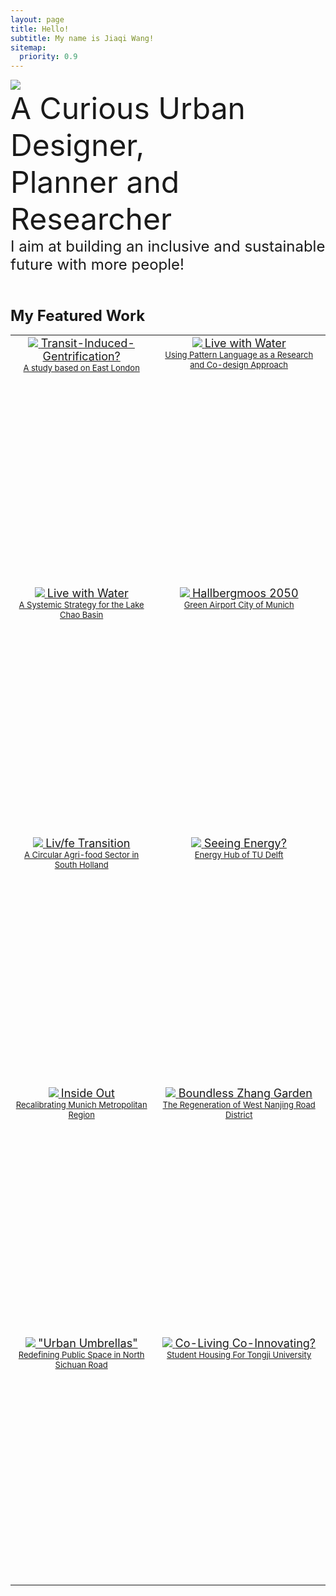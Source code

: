 ```yaml
---
layout: page
title: Hello!
subtitle: My name is Jiaqi Wang!
sitemap:
  priority: 0.9
---
```


<img src="{{ '/assets/img/untitledpenguin.jpg' | prepend: site.baseurl }}" id="about-img">

<div id="describe-text">
	<font size=8> A Curious Urban Designer, 
	<br>Planner and Researcher<font>
	<br><font size=5>I aim at building an inclusive and sustainable future with more people!<font>
<br>
<br>

<p> <font size=5><strong>  My Featured Work 

<table>
 	<tr>
	<td style="text-align:center;vertical-align: top; height: 400px">
		<centre>
	  <a href="{{ '/blog' | prepend: site.baseurl}}">
		<img src="{{ '/assets/img/featuredwork/Project01_Gen.jpg' | prepend: site.baseurl }}" 
			style="height:auto; object-fit: cover; width:auto; max-width:100%;"> 
		<font size=4> 
			Transit-Induced-Gentrification? 
			<br> 
		<font size=2> 
			 A study based on East London
	<td style="text-align:center;vertical-align: top; height: 400px">
		<centre>
		<a href="{{ '/02Livewithwater' }}">
			<img src="{{ '/assets/img/featuredwork/Project021_Pattern.jpg' | prepend: site.baseurl }}" 
			style="height:auto; object-fit: cover; width:auto; max-width:100%;"> 
			<font size=4> 
			Live with Water 
			<br> 
			<font size=2> 
			Using Pattern Language as a Research and Co-design Approach   
	<tr>	
	<td style="text-align:center;vertical-align: top; height: 400px">
	<centre>
		<a href="{{ '/blog' | prepend: site.baseurl }}">
			<img src="{{ '/assets/img/featuredwork/Project02_LwW.jpg' | prepend: site.baseurl }}" 
			onmouseover="this.src='/assets/img/featuredwork/Project021_Pattern.jpg'" 
			onmouseout="this.src='/assets/img/featuredwork/Project02_LwW.jpg'" 
			style="height:auto; object-fit: cover; width:auto; max-width:100%;"> 
		<font size=4> 
		Live with Water 
		<br>
		 <font size=2> 
		 A Systemic Strategy for the Lake Chao Basin   
	<td style="text-align:center;vertical-align: top; height: 400px"><centre>
		<a href="{{ '/02Livewithwater' }}">
		<img src="{{ '/assets/img/featuredwork/Project052_Airport.jpg' | prepend: site.baseurl }}" style="height:auto; object-fit: cover; width:auto; max-width:100%;"> <font size=4> Hallbergmoos 2050 <br> <font size=2> Green Airport City of Munich   
	<tr>
    <td style="text-align:center;vertical-align: top; height: 400px"><centre>
		<a href="{{ '/blog' | prepend: site.baseurl }}">
		<img src="{{ '/assets/img/featuredwork/Project03_ZH.jpg' | prepend: site.baseurl }}" style="height:auto; object-fit: cover; width:auto; max-width:100%;"> <font size=4> Liv/fe Transition <br> <font size=2> A Circular Agri-food Sector in South Holland   
	<td style="text-align:center;vertical-align: top;  height: 400px"><centre>
		<a href="{{ '/04Synergy' | prepend: site.baseurl }}">
		<img src="{{ '/assets/img/featuredwork/Project04_Synergy.jpg' | prepend: site.baseurl }}" style="height:auto; object-fit: cover ;width:auto; max-width:100%;"> 
		<font size=4> Seeing Energy? 
		<br> 
		<font size=2> 
		Energy Hub of TU Delft
	<tr>	
	<td style="text-align:center;vertical-align: top;  height: 400px"><centre>
		<a href="{{ '/blog' | prepend: site.baseurl }}">
		<img src="{{ '/assets/img/featuredwork/Project05_MUC.jpg' | prepend: site.baseurl }}" style="height:auto; object-fit: cover ;width:auto; max-width:100%;"> <font size=4> Inside Out <br> <font size=2> Recalibrating Munich Metropolitan Region   
	<td style="text-align:center;vertical-align: top;  height: 400px"><centre>
		<a href="{{ '/blog' | prepend: site.baseurl }}">
		<img src="{{ '/assets/img/featuredwork/Project06_ZG.jpg' | prepend: site.baseurl }}" style="height:auto; object-fit: cover; width:auto; max-width:100%;"> <font size=4> Boundless Zhang Garden <br> <font size=2> The Regeneration of West Nanjing Road District
	<tr>
	<td style="text-align:center;vertical-align: top;  height: 400px"><centre>
		<a href="{{ '/07UrbanComplex' | prepend: site.baseurl }}">
		<img src="{{ '/assets/img/featuredwork/Project07_UCaxo.jpg' | prepend: site.baseurl }}"
			onmouseover="this.src='/assets/img/featuredwork/Project07_UC.jpg'" 
			onmouseout="this.src='/assets/img/featuredwork/Project07_UCaxo.jpg'"  
		style="height:auto; object-fit: cover; width:auto; max-width:100%;"> 
		<font size=4> 
		"Urban Umbrellas" 
		<br> 
		<font size=2> 
		Redefining Public Space in North Sichuan Road
	<td style="text-align:center;vertical-align: top;  height: 400px"><centre>
		<a href="{{ '/blog' | prepend: site.baseurl }}">
		<img src="{{ '/assets/img/featuredwork/Project08_Campus.jpg' | prepend: site.baseurl }}" style="height:auto; object-fit: cover ;width:auto; max-width:100%;"> <font size=4> Co-Living Co-Innovating? <br> <font size=2> Student Housing For Tongji University
	